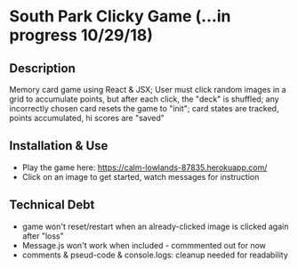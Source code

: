# South Park Clicky Game (...in progress 10/29/18)

## Description
Memory card game using React & JSX; User must click random images in a grid to accumulate points, but after each click, the "deck" is shuffled; any incorrectly chosen card resets the game to "init"; card states are tracked, points accumulated, hi scores are "saved"

## Installation & Use
- Play the game here: https://calm-lowlands-87835.herokuapp.com/
- Click on an image to get started, watch messages for instruction

## Technical Debt
- game won't reset/restart when an already-clicked image is clicked again after "loss"
- Message.js won't work when included - commmented out for now
- comments & pseud-code & console.logs: cleanup needed for readability
